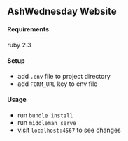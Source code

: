 ## AshWednesday Website

#### Requirements
ruby 2.3

#### Setup
- add `.env` file to project directory
- add `FORM_URL` key to env file

#### Usage
- run `bundle install`
- run `middleman serve`
- visit `localhost:4567` to see changes
